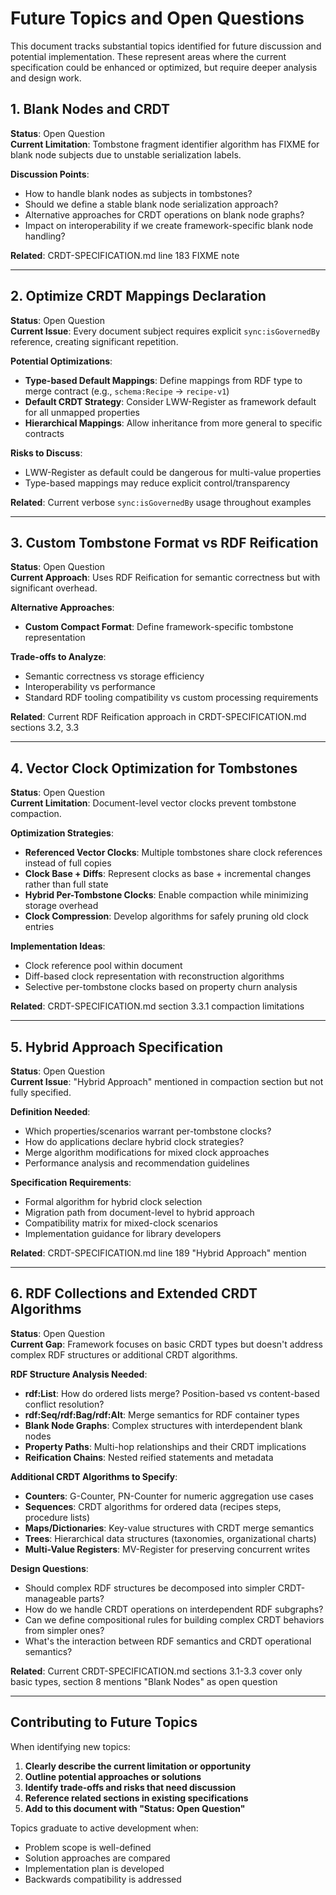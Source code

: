 # Future Topics and Open Questions

This document tracks substantial topics identified for future discussion and potential implementation. These represent areas where the current specification could be enhanced or optimized, but require deeper analysis and design work.

## 1. Blank Nodes and CRDT

**Status**: Open Question  
**Current Limitation**: Tombstone fragment identifier algorithm has FIXME for blank node subjects due to unstable serialization labels.

**Discussion Points**:
- How to handle blank nodes as subjects in tombstones?
- Should we define a stable blank node serialization approach?
- Alternative approaches for CRDT operations on blank node graphs?
- Impact on interoperability if we create framework-specific blank node handling?

**Related**: CRDT-SPECIFICATION.md line 183 FIXME note

---

## 2. Optimize CRDT Mappings Declaration

**Status**: Open Question  
**Current Issue**: Every document subject requires explicit `sync:isGovernedBy` reference, creating significant repetition.

**Potential Optimizations**:
- **Type-based Default Mappings**: Define mappings from RDF type to merge contract (e.g., `schema:Recipe` → `recipe-v1`)
- **Default CRDT Strategy**: Consider LWW-Register as framework default for all unmapped properties
- **Hierarchical Mappings**: Allow inheritance from more general to specific contracts

**Risks to Discuss**:
- LWW-Register as default could be dangerous for multi-value properties
- Type-based mappings may reduce explicit control/transparency

**Related**: Current verbose `sync:isGovernedBy` usage throughout examples

---

## 3. Custom Tombstone Format vs RDF Reification

**Status**: Open Question  
**Current Approach**: Uses RDF Reification for semantic correctness but with significant overhead.

**Alternative Approaches**:
- **Custom Compact Format**: Define framework-specific tombstone representation

**Trade-offs to Analyze**:
- Semantic correctness vs storage efficiency
- Interoperability vs performance
- Standard RDF tooling compatibility vs custom processing requirements

**Related**: Current RDF Reification approach in CRDT-SPECIFICATION.md sections 3.2, 3.3

---

## 4. Vector Clock Optimization for Tombstones

**Status**: Open Question  
**Current Limitation**: Document-level vector clocks prevent tombstone compaction.

**Optimization Strategies**:
- **Referenced Vector Clocks**: Multiple tombstones share clock references instead of full copies
- **Clock Base + Diffs**: Represent clocks as base + incremental changes rather than full state
- **Hybrid Per-Tombstone Clocks**: Enable compaction while minimizing storage overhead
- **Clock Compression**: Develop algorithms for safely pruning old clock entries

**Implementation Ideas**:
- Clock reference pool within document
- Diff-based clock representation with reconstruction algorithms
- Selective per-tombstone clocks based on property churn analysis

**Related**: CRDT-SPECIFICATION.md section 3.3.1 compaction limitations

---

## 5. Hybrid Approach Specification

**Status**: Open Question  
**Current Issue**: "Hybrid Approach" mentioned in compaction section but not fully specified.

**Definition Needed**:
- Which properties/scenarios warrant per-tombstone clocks?
- How do applications declare hybrid clock strategies?
- Merge algorithm modifications for mixed clock approaches
- Performance analysis and recommendation guidelines

**Specification Requirements**:
- Formal algorithm for hybrid clock selection
- Migration path from document-level to hybrid approach
- Compatibility matrix for mixed-clock scenarios
- Implementation guidance for library developers

**Related**: CRDT-SPECIFICATION.md line 189 "Hybrid Approach" mention

---

## 6. RDF Collections and Extended CRDT Algorithms

**Status**: Open Question  
**Current Gap**: Framework focuses on basic CRDT types but doesn't address complex RDF structures or additional CRDT algorithms.

**RDF Structure Analysis Needed**:
- **rdf:List**: How do ordered lists merge? Position-based vs content-based conflict resolution?
- **rdf:Seq/rdf:Bag/rdf:Alt**: Merge semantics for RDF container types
- **Blank Node Graphs**: Complex structures with interdependent blank nodes
- **Property Paths**: Multi-hop relationships and their CRDT implications
- **Reification Chains**: Nested reified statements and metadata

**Additional CRDT Algorithms to Specify**:
- **Counters**: G-Counter, PN-Counter for numeric aggregation use cases
- **Sequences**: CRDT algorithms for ordered data (recipes steps, procedure lists)
- **Maps/Dictionaries**: Key-value structures with CRDT merge semantics  
- **Trees**: Hierarchical data structures (taxonomies, organizational charts)
- **Multi-Value Registers**: MV-Register for preserving concurrent writes

**Design Questions**:
- Should complex RDF structures be decomposed into simpler CRDT-manageable parts?
- How do we handle CRDT operations on interdependent RDF subgraphs?
- Can we define compositional rules for building complex CRDT behaviors from simpler ones?
- What's the interaction between RDF semantics and CRDT operational semantics?

**Related**: Current CRDT-SPECIFICATION.md sections 3.1-3.3 cover only basic types, section 8 mentions "Blank Nodes" as open question

---

## Contributing to Future Topics

When identifying new topics:
1. **Clearly describe the current limitation or opportunity**
2. **Outline potential approaches or solutions**
3. **Identify trade-offs and risks that need discussion**
4. **Reference related sections in existing specifications**
5. **Add to this document with "Status: Open Question"**

Topics graduate to active development when:
- Problem scope is well-defined
- Solution approaches are compared
- Implementation plan is developed
- Backwards compatibility is addressed